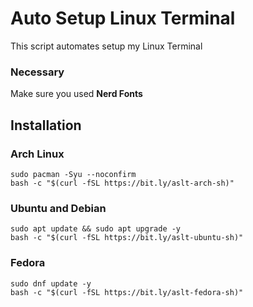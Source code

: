 # Auto Setup Linux Terminal
This script automates setup my Linux Terminal

### Necessary
Make sure you used **Nerd Fonts**

## Installation
### Arch Linux
```
sudo pacman -Syu --noconfirm
bash -c "$(curl -fSL https://bit.ly/aslt-arch-sh)"
```

### Ubuntu and Debian
```
sudo apt update && sudo apt upgrade -y
bash -c "$(curl -fSL https://bit.ly/aslt-ubuntu-sh)"
```

### Fedora
```
sudo dnf update -y
bash -c "$(curl -fSL https://bit.ly/aslt-fedora-sh)"
```
